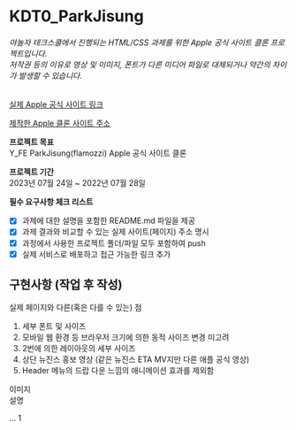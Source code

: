 # KDT0_ParkJisung

###### 야놀자 테크스쿨에서 진행되는 HTML/CSS 과제를 위한 Apple 공식 사이트 클론 프로젝트입니다. <br> 저작권 등의 이유로 영상 및 이미지, 폰트가 다른 미디어 파일로 대체되거나 약간의 차이가 발생할 수 있습니다.

[실제 Apple 공식 사이트 링크](https://www.apple.com/kr/)

[제작한 Apple 클론 사이트 주소](https://sensational-profiterole-3d8d07.netlify.app)

**프로젝트 목표** <br>
Y_FE ParkJisung(flamozzi) Apple 공식 사이트 클론

**프로젝트 기간** <br>
2023년 07월 24일 ~ 2022년 07월 28일

**필수 요구사항 체크 리스트**

- [x] 과제에 대한 설명을 포함한 README.md 파일을 제공
- [x] 과제 결과와 비교할 수 있는 실제 사이트(페이지) 주소 명시
- [x] 과정에서 사용한 프로젝트 폴더/파일 모두 포함하여 push
- [x] 실제 서비스로 배포하고 접근 가능한 링크 추가

## 구현사항 (작업 후 작성)

실제 페이지와 다른(혹은 다를 수 있는) 점

1. 세부 폰트 및 사이즈
2. 모바일 웹 환경 등 브라우저 크기에 의한 동적 사이즈 변경 미고려
3. 2번에 의한 레이아웃의 세부 사이즈
4. 상단 뉴진스 홍보 영상 (같은 뉴진스 ETA MV지만 다른 애플 공식 영상)
5. Header 메뉴의 드랍 다운 느낌의 애니메이션 효과를 제외함

이미지<br>설명

...
1
